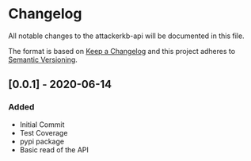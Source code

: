 # Changelog
All notable changes to the attackerkb-api will be documented in this file.

The format is based on [Keep a Changelog](https://keepachangelog.com/en/1.0.0) and this project adheres to [Semantic Versioning](https://semver.org/spec/v2.0.0.html).

## [0.0.1] - 2020-06-14
### Added
- Initial Commit
- Test Coverage
- pypi package
- Basic read of the API 
